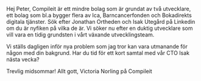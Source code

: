 Hej Peter,
Compileit är ett mindre bolag som är grundat av två utvecklare, ett bolag som bl.a bygger flera av Ica, Barncancerfonden och Bokadirekts digitala tjänster. Sök efter Jonathan Ortheden och Isak Utegård på Linkedin om du är nyfiken på vilka de är. Vi söker nu efter en duktig utvecklare som vill vara en tidig grundsten i vårt växande utvecklingsteam.

Vi ställs dagligen inför nya problem som jag tror kan vara utmanande för någon med din bakgrund. Har du tid för ett kort samtal med vår CTO Isak nästa vecka?

Trevlig midsommar!
Allt gott, Victoria Norling på Compileit
